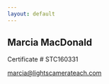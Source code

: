 ```yaml
---
layout: default
---
```


## Marcia MacDonald
Certificate # STC160331

[marcia@lightscamerateach.com](mailto:marcia@lightscamerateach.com)
